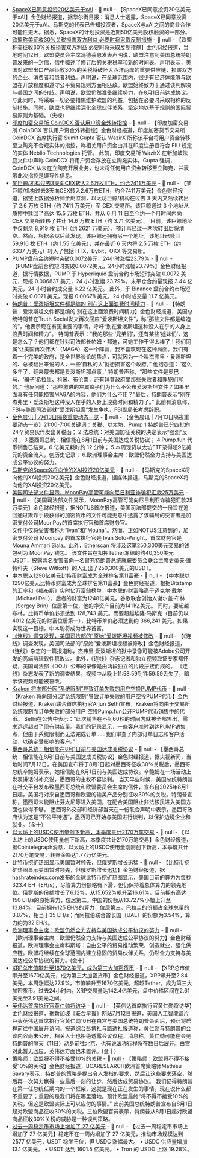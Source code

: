 - [SpaceX已同意投资20亿美元于xAI](https://flash.jin10.com/detail/20250713080420956800) - 📰 null - 【SpaceX已同意投资20亿美元于xAI】金色财经报道，据华尔街日报：消息人士透露，SpaceX已同意投资20亿美元于xAI。马斯克的代表已告知投资者，SpaceX与xAI之间的商业合作可能性更大。据悉，SpaceX的计划投资是近期50亿美元股权融资的一部分。
- [欧盟称美征收30%关税损害双方利益 必要时将采取反制措施](https://flash.jin10.com/detail/20250713080838830800) - 📰 null - 【欧盟称美征收30%关税损害双方利益 必要时将采取反制措施】金色财经报道，当地时间12日，欧盟委员会主席冯德莱恩发表声明说，欧盟注意到美国总统特朗普发来的一封信，信中概述了修订后的关税税率和新的时间表。声明表示，美国对欧盟出口产品征收30%的关税将破坏大西洋两岸的重要供应链，损害双方的企业、消费者和患者利益。声明说，在全球范围内，很少有经济体能够与欧盟在开放程度和遵守公平贸易规则方面相匹敌。欧盟始终致力于通过谈判解决与美国之间的分歧。声明说，欧盟仍然准备继续努力，在8月1日前达成协议。与此同时，将采取一切必要措施维护欧盟的利益，包括在必要时采取相称的反制措施。同时，欧盟也将继续深化全球伙伴关系，坚定地以基于规则的国际贸易原则为基础。（央视）
- [印度加密交易所 CoinDCX 否认用户资金外转指控](https://www.coindesk.com/policy/2025/07/12/indian-crypto-exchange-coindcx-denies-moving-user-funds-after-wazirx-allegations) - 📰 null - 【印度加密交易所 CoinDCX 否认用户资金外转指控】金色财经报道，印度加密货币交易所 CoinDCX 首席执行官 Sumit Gupta 否认 WazirX 所称该平台将用户资金转移至立陶宛不合规实体的指控，称相关用户资金由其在印度注册且符合 FIU 规定的实体 Neblio Technologies 托管。 
此前，印度交易所 WazirX 在新加坡法庭文件中声称 CoinDCX 将用户资金存放在立陶宛实体。Gupta 强调，CoinDCX 从未在立陶宛开展业务，也未将任何用户资金转移至立陶宛，并表示此次指控是误导性信息。
- [某巨鲸/机构过去3天向CEX转入2.6万枚ETH，约合7411万美元](https://x.com/EmberCN/status/1944188360681304222) - 📰 null - 【某巨鲸/机构过去3天向CEX转入2.6万枚ETH，约合7411万美元】金色财经报道，据链上数据分析师余烬监测，以太坊巨鲸/机构在过去 3 天内又陆续转出了 2.6 万枚 ETH（约 7411 万美元）至 CEX 交易所。该巨鲸通过 3 个地址从质押中赎回了高达 15.5 万枚 ETH，并从 6 月 11 日至今约一个月时间内向 CEX 交易所转移了共计 14.6 万枚 ETH（约 3.71 亿美元）。 
目前，该巨鲸地址中仅剩余 8,919 枚 ETH（约 2621 万美元），预计再经过一两次转出后将清空。然而，根据余烬后续发现，该巨鲸还拥有另一个地址，该地址已赎回 59,916 枚 ETH（约 1.55 亿美元），并在最近 6 天内将 2.5 万枚 ETH（约 6337 万美元）转入了包括 HTX、Bybit、OKX 等交易所。
- [PUMP盘前合约短时突破0.0072美元，24小时涨幅23.79%]() - 📰 null - 【PUMP盘前合约短时突破0.0072美元，24小时涨幅23.79%】金色财经报道，据行情数据，PUMP 于 Hyperliquid 盘前合约市场短时突破 0.0072 美元，现报 0.006837 美元，24 小时涨幅 23.79%。未平仓合约量现报 3.44 亿美元，24 小时合约成交量 6.22 亿美元。 
此外，于 Binance 盘前合约市场短时突破 0.0071 美元，现报 0.00678 美元，24 小时成交量 11.7 亿美元。
- [特朗普：爱泼斯坦文件都是编的 别在这上面浪费时间精力](https://finance.sina.com.cn/stock/usstock/c/2025-07-13/doc-inffhhzu9034410.shtml?finpagefr=p_108) - 📰 null - 【特朗普：爱泼斯坦文件都是编的 别在这上面浪费时间精力】金色财经报道，美国总统特朗普在Truth Social发文再次回应“爱泼斯坦文件”，称“那些文件都是编造的”，他表示现在有更重要的事情，呼吁“别在爱泼斯坦这种没人在乎的人身上浪费时间和精力”。 特朗普表示：“我的那些 ‘兄弟们’，还有某些‘姐妹们’，这是怎么了？他们都在针对司法部长帕姆・邦迪，可她工作干得太棒了！我们同属‘让美国再次伟大’（MAGA）这一个阵营，我不喜欢现在这种局面。我们有着一个完美的政府，是全世界谈论的焦点，可就因为一个叫杰弗里・爱泼斯坦的、总被翻出来说的人，一些‘自私的人’就想损害这个政府。” 他抱怨道：“这么多年了，翻来覆去都是爱泼斯坦那点事。” 特朗普声称，“那些文件是奥巴马、‘骗子’希拉里、科米、布伦南，还有拜登政府里那些失败者和罪犯们写的。” 他反问道：“那些激进的左翼疯子们为什么不公布爱泼斯坦文件？如果里面真有任何能损害MAGA的内容，他们为什么不用？”最后，特朗普表示“别在杰弗里・爱泼斯坦这种没人在乎的人身上浪费时间和精力了。” 此前有消息称，FBI与美国司法部就“爱泼斯坦案”发生争执，FBI副局长考虑辞职。
- [金色晨讯 | 7月13日隔夜重要动态一览]() - 📰 null - 【金色晨讯 | 7月13日隔夜重要动态一览】21:00-7:00关键词：关税、以太坊、Pump 
1.特朗普已分四批向24个贸易伙伴发出关税函； 
2.法总统：对美国加征关税的决定表示“强烈”反对； 
3.墨西哥总统：相信能在8月1日前与美国达成关税协议； 
4.Pump.fun 代币销售已结束，6 亿美元耗时约 12 分钟； 
5.本周现货以太坊ETF录得超9亿美元的资金流入，创历史记录； 
6.欧洲理事会主席：欧盟仍然全力支持与美国达成公平协议的努力。
- [马斯克的SpaceX将向他的XAI投资20亿美元]() - 📰 null - 【马斯克的SpaceX将向他的XAI投资20亿美元】金色财经报道，据媒体报道，马斯克的SpaceX将向他的XAI投资20亿美元。
- [美国司法部文件显示，MoonPay高管可能向尼日利亚诈骗犯汇款25万美元](https://www.theblock.co/post/362339/moonpay-executives-may-have-sent-250000-to-nigerian-scammer-doj-filing-suggests?utm_source=twitter&utm_medium=social) - 📰 null - 【美国司法部文件显示，MoonPay高管可能向尼日利亚诈骗犯汇款25万美元】金色财经报道，据NOTUS首次报道，美国司法部提交的一份旨在追回通过欺诈手段获得的加密货币的文件可能无意中透露了该骗局的受害者是加密支付公司MoonPay的首席执行官和首席财务官。  
文件中仅将受害者称为“Ivan”和“Mouna”。然而，正如NOTUS注意到的，加密支付公司 Moonpay 的首席执行官是 Ivan Soto-Wright，首席财务官是 Mouna Ammari Siala。此外，Etherscan 将涉及这笔250,300美元交易的钱包列为 MoonPay 钱包。 
该文件旨在扣押Tether冻结的约40,350美元USDT，披露两名受害者向一名冒充特朗普总统就职委员会联合主席史蒂夫·维特科夫（Steve Witkoff）的人汇出了250,300美元的USDT。
- [中本聪以1290亿美元比特币财富成为全球排名第11富豪](https://news.bitcoin.com/worlds-11th-richest-satoshi-nakamoto-overtakes-michael-dell-with-129b-bitcoin-fortune/) - 📰 null - 【中本聪以1290亿美元比特币财富成为全球排名第11富豪】金色财经报道，根据Bitstamp的汇率和《福布斯》实时亿万富翁榜单，中本聪的财富略高于迈克尔·戴尔（Michael Dell），后者的财富为1248亿美元。谷歌联合创始人谢尔盖·布林（Sergey Brin）位居第十位，他的净资产目前为1411亿美元。 
同时，要超越布林，比特币单价必须达到 128,743 美元。而要超越埃隆·马斯克（目前仍以4012 亿美元的财富位居第一），比特币单价必须达到约 366,241 美元。如果实现这一目标，中本聪将成为世界首富。
- [《连线》调查发现，美国司法部的“原始”爱泼斯坦视频被修改](https://news.bitcoin.com/dojs-raw-epstein-video-was-modified-using-adobe-wired-investigation-finds/) - 📰 null - 【《连线》调查发现，美国司法部的“原始”爱泼斯坦视频被修改】金色财经报道，《连线》杂志的一篇报道称，杰弗里·爱泼斯坦的狱中录像可能被Adobe公司开发的高端剪辑软件篡改过。此外，《连线》杂志记者和独立视频取证专家都怀疑，美国司法部（DOJ）公布的录像是由两段独立的片段拼接而成的。 
《连线》杂志发表了新的调查结果，视频中从晚上11:58:59到11:59:59丢失了，暗示该视频可能被篡改。
- [Kraken 将向部分因“系统限制”导致订单失败的用户空投PUMP代币](https://www.theblock.co/post/362332/kraken-to-airdrop-pump-tokens-to-some-users-whose-orders-failed-due-to-system-constraints?utm_source=twitter&utm_medium=social) - 📰 null - 【Kraken 将向部分因“系统限制”导致订单失败的用户空投PUMP代币】金色财经报道，Kraken联合首席执行官Arjun Sethi宣布，Kraken将向由于交易所系统限制而订单失败的部分用户 空投Pump.fun公开PUMP代币销售中的代币。 
Sethi在公告中表示：“此次销售在不到60秒的时间内就被全部售出，需求远远超过了现有供应量。我们的记录显示，一些客户准时到达PUMP销售点，但由于系统限制而无法完成订单……我们审查了内部订单日志和客户活动，以确定受影响的客户。”
- [墨西哥总统：相信能在8月1日前与美国达成关税协议]() - 📰 null - 【墨西哥总统：相信能在8月1日前与美国达成关税协议】金色财经报道，据央视新闻，当地时间7月12日，在美国宣布将于8月1日起对墨西哥征收30%关税后，墨西哥总统辛鲍姆表示，她相信能在8月1日前与美国达成协议。辛鲍姆在一场活动上发表讲话时补充说，墨西哥的主权不容谈判。 
当天早些时候，美国总统特朗普在社交平台发布致墨西哥总统和欧盟委员会主席的信件，宣布自2025年8月1日起，美国将对来自墨西哥和欧盟的输美产品分别征收30%的关税。特朗普宣称，墨西哥未能阻止芬太尼等进入美国，在配合美国阻止非法移民进入美国方面也做得不够。 
墨西哥外交部和经济部当天在一份联合声明中表示，墨西哥政府认为这是“不公平待遇”，墨西哥已开始与美国进行谈判，以保护边境企业和就业。（金十）
- [以太坊上的USDC使用量创下新高，本季度共计2170万笔交易](https://x.com/Cointelegraph/status/1944094603688157532) - 📰 null - 【以太坊上的USDC使用量创下新高，本季度共计2170万笔交易】金色财经报道，据Cointelegraph消息，以太坊上的USDC使用量刚刚创下新高，本季度共计2170万笔交易，转账金额达1.77万亿美元。
- [比特币挖矿热图显示美国暂时领先，但俄罗斯增长迅猛](https://news.bitcoin.com/q3-bitcoin-mining-map-exposes-silent-surge-in-russia-china-while-us-dips-slightly/) - 📰 null - 【比特币挖矿热图显示美国暂时领先，但俄罗斯增长迅猛】金色财经报道，据hashrateindex.com发布的全球比特币挖矿热图显示，美国目前的算力为每秒323.4 EH（EH/s），尽管算力份额略有下滑，但仍保持着总体算力的领先地位。俄罗斯的份额增长了6.12%，从15.652%飙升至16.61%，目前拥有高达150 EH/s的原始算力，位居第二。中国的份额从13.727%小幅上升至13.84%，目前拥有125 EH/s的算力，位居第三。巴拉圭的份额占全球总量的3.87%，相当于35 EH/s；而阿拉伯联合酋长国（UAE）的份额为3.54%，算力约为32 EH/s。
- [欧洲理事会主席：欧盟仍然全力支持与美国达成公平协议的努力]() - 📰 null - 【欧洲理事会主席：欧盟仍然全力支持与美国达成公平协议的努力】金色财经报道，欧洲理事会主席科斯塔：自由公平的贸易推动繁荣，创造就业，强化供应链。欧盟将继续在全球范围内建立稳固的贸易伙伴关系，仍然全力支持与美国达成公平协议的努力。(金十)
- [XRP总市值攀升至1670亿美元，成为第三大加密货币](https://news.bitcoin.com/xrp-price-watch-surges-27-in-a-week-market-cap-overtakes-tether/) - 📰 null - 【XRP总市值攀升至1670亿美元，成为第三大加密货币】金色财经报道，XRP飙升至2.84美元，本周涨幅达27.9%，市值攀升至1670亿美元，超越Tether，成为第三大加密货币。过去24小时内，XRP交易量达142.4亿美元，盘中价格区间在2.61美元至2.91美元之间。
- [英伟达首席执行官黄仁勋将访华]() - 📰 null - 【英伟达首席执行官黄仁勋将访华】金色财经报道，据新加坡《联合早报》网站7月12日报道，美国人工智能晶片巨头英伟达首席执行官黄仁勋10日在白宫与美国总统特朗普会面后，预计将启程前往中国展开访问。报道综合彭博社与路透社报道称，黄仁勋与特朗普的会谈内容尚未公开，相关人士也拒绝透露会议议程。消息称，黄仁勋可能在会见特朗普的隔天（11日）动身前往北京，也有说法称行程将在数日后展开。白宫对此暂无回应，英伟达方面也未置评。(金十)
- [策略师：欧盟将不得不接受10%的关税](https://flash.jin10.com/detail/20250712223252260800) - 📰 null - 【策略师：欧盟将不得不接受10%的关税】金色财经报道，BCARESEARCH欧洲首席策略师Mathieu Savary表示，特朗普的策略是提出令人发指的要求，然后让这些要求落空，然后再一次努力赢得一些最后一刻的让步，然后达成贸易协议。 
我们记得特朗普在第一任总统任期内的一个框架，这就是现在正在发生的事情。现在说什么都不重要了；重要的是我们将在哪里落地。预计欧盟最终“将不得不接受10%的关税，但这是欧盟实际上可以应付的事情。” 
此前美国总统特朗普宣布自8月1日起对欧盟商品征收30%的关税。三位欧盟官员表示，特朗普从8月1日起对欧盟商品征收30%关税的威胁是一种谈判策略。
- [过去一周稳定币市场上增加了 27 亿美元](https://x.com/BTCTN/status/1944035922141442179) - 📰 null - 【过去一周稳定币市场上增加了 27 亿美元】稳定币在一周内增加了 27 亿美元，推动市场规模达到 2577 亿美元，USDT 稳坐王位，但 USDC 涨幅最大。 
• USDC 供应量增加 13.1 亿美元。 
• USDT 达到 1601.5 亿美元。 
• Tron 的 USDD 上涨 19.28%。
